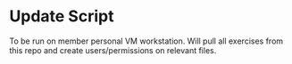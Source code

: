 # Update Script

To be run on member personal VM workstation.  Will pull all exercises from this repo and create users/permissions on relevant files. 